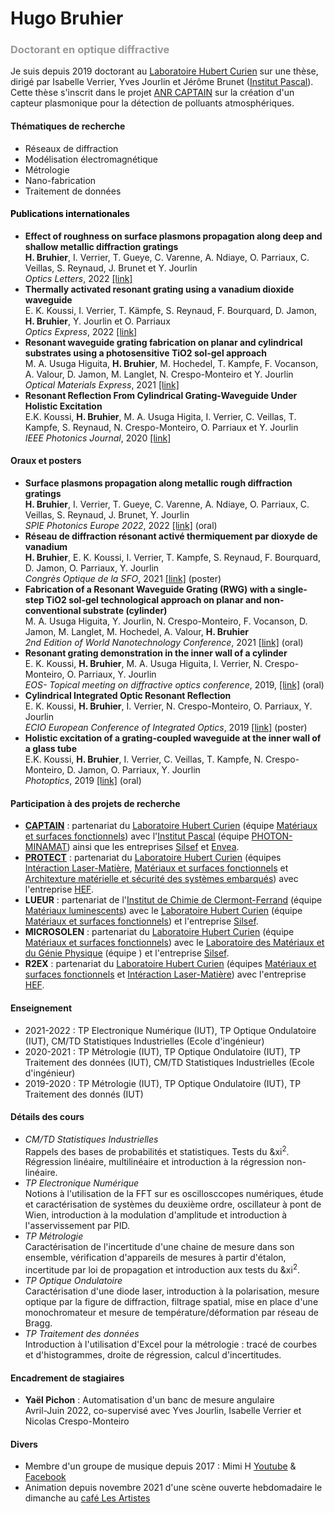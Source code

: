 <html>
	<body>
		<h1>Hugo Bruhier</h1>
		<h3><span style="color: #999999;">Doctorant en optique diffractive</span></h3>
		<p>Je suis depuis 2019 doctorant au <a href="https://laboratoirehubertcurien.univ-st-etienne.fr/en/index.html">Laboratoire Hubert Curien</a> sur une th&egrave;se, dirig&eacute; par Isabelle Verrier, Yves Jourlin et J&eacute;r&ocirc;me Brunet (<a href="http://www.institutpascal.uca.fr/index.php/fr/">Institut Pascal</a>). Cette th&egrave;se s'inscrit dans le projet <a href="https://anr.fr/Projet-ANR-18-CE04-0008">ANR CAPTAIN</a> sur la cr&eacute;ation d'un capteur plasmonique pour la d&eacute;tection de polluants atmosph&eacute;riques.</p>
		<h4>Thématiques de recherche</h4>
		<ul>
			<li>R&eacute;seaux de diffraction</li>
			<li>Mod&eacute;lisation &eacute;lectromagn&eacute;tique</li>
			<li>M&eacute;trologie</li>
			<li>Nano-fabrication</li>
			<li>Traitement de donn&eacute;es</li>
		</ul>
		<h4 style="color: #2e6c80;"><span style="color: #000000;">Publications internationales</span></h4>
		<ul>
			<li><strong>Effect of roughness on surface plasmons propagation along deep and shallow metallic diffraction gratings</strong><br /><strong>H. Bruhier</strong>, I. Verrier, T. Gueye, C. Varenne, A. Ndiaye, O. Parriaux, C. Veillas, S. Reynaud, J. Brunet et Y. Jourlin<br /><em>Optics Letters</em>, 2022 <a href="https://doi.org/10.1364/OL.443659">[link]</a></li>
			<li><strong>Thermally activated resonant grating using a vanadium dioxide waveguide</strong><br />E. K. Koussi, I. Verrier, T. K&auml;mpfe, S. Reynaud, F. Bourquard, D. Jamon, <strong>H. Bruhier</strong>, Y. Jourlin et O. Parriaux<br /><em>Optics Express</em>, 2022 <a href="https://doi.org/10.1364/OME.413373">[link]</a></li>
			<li><strong>Resonant waveguide grating fabrication on planar and cylindrical substrates using a photosensitive TiO2 sol-gel approach</strong><br />M. A. Usuga Higuita, <strong>H. Bruhier</strong>, M. Hochedel, T. Kampfe, F. Vocanson, A. Valour, D. Jamon, M. Langlet, N. Crespo-Monteiro et Y. Jourlin<br /><em>Optical Materials Express</em>, 2021 <a href="https://doi.org/10.1364/OME.411560">[link]</a></li>
			<li><strong>Resonant Reflection From Cylindrical Grating-Waveguide Under Holistic Excitation</strong><br />E.K. Koussi, <strong>H. Bruhier</strong>, M. A. Usuga Higita, I. Verrier, C. Veillas, T. Kampfe, S. Reynaud, N. Crespo-Monteiro, O. Parriaux et Y. Jourlin&nbsp;<br /><em>IEEE Photonics Journal</em>, 2020 <a href="https://doi.org/10.1109/JPHOT.2020.2966146">[link]</a></li>
		</ul>
		<h4>Oraux et posters</h4>
		<ul>
			<li><strong>Surface plasmons propagation along metallic rough diffraction gratings</strong><br /><strong>H. Bruhier</strong>, I. Verrier, T. Gueye, C. Varenne, A. Ndiaye, O. Parriaux, C. Veillas, S. Reynaud, J. Brunet, Y. Jourlin<br /><em>SPIE Photonics Europe 2022</em>, 2022 <a href="https://doi.org/10.1117/12.2620944">[link]</a> (oral)</li>
			<li><strong>Réseau de diffraction résonant activé thermiquement par dioxyde de vanadium</strong><br /><strong>H. Bruhier</strong>, E. K. Koussi, I. Verrier, T. Kampfe, S. Reynaud, F. Bourquard, D. Jamon, O. Parriaux, Y. Jourlin<br /><em>Congrès Optique de la SFO</em>, 2021 <a href="https://hal.archives-ouvertes.fr/hal-03346630">[link]</a> (poster)</li>
			<li><strong>Fabrication of a Resonant Waveguide Grating (RWG) with a single-step TiO2 sol-gel technological approach on planar and non-conventional substrate (cylinder)</strong><br />M. A. Usuga Higuita, Y. Jourlin, N. Crespo-Monteiro, F. Vocanson, D. Jamon, M. Langlet, M. Hochedel, A. Valour, <strong>H. Bruhier</strong><br /><em>2nd Edition of World Nanotechnology Conference</em>, 2021 <a href="https://hal.archives-ouvertes.fr/hal-03273603">[link]</a> (oral)</li>
			<li><strong>Resonant grating demonstration in the inner wall of a cylinder</strong><br />E. K. Koussi, <strong>H. Bruhier</strong>, M. A. Usuga Higuita, I. Verrier, N. Crespo-Monteiro, O. Parriaux, Y. Jourlin<br /><em>EOS- Topical meeting on diffractive optics conference</em>, 2019, <a href="https://hal.archives-ouvertes.fr/hal-02348191">[link]</a> (oral)</li>
			<li><strong>Cylindrical Integrated Optic Resonant Reflection</strong><br />E. K. Koussi, <strong>H. Bruhier</strong>, I. Verrier, N. Crespo-Monteiro, O. Parriaux, Y. Jourlin<br /><em>ECIO European Conference of Integrated Optics</em>, 2019 <a href="https://hal.archives-ouvertes.fr/hal-02348028">[link]</a> (poster)</li>
			<li><strong>Holistic excitation of a grating-coupled waveguide at the inner wall of a glass tube</strong><br />E.K. Koussi, <strong>H. Bruhier</strong>, I. Verrier, C. Veillas, T. Kampfe, N. Crespo-Monteiro, D. Jamon, O. Parriaux, Y. Jourlin<br /><em>Photoptics</em>, 2019 <a href="https://hal.archives-ouvertes.fr/hal-02056463">[link]</a> (oral)</li>
		</ul>
		<h4>Participation à des projets de recherche</h4>
		<ul>
			<li><strong><a href="CAPTAIN.html">CAPTAIN</a></strong> : partenariat du <a href="https://laboratoirehubertcurien.univ-st-etienne.fr/en/index.html">Laboratoire Hubert Curien</a> (équipe <a href="https://laboratoirehubertcurien.univ-st-etienne.fr/en/teams/functional-materials-and-surfaces.html">Matériaux et surfaces fonctionnels</a>) avec l'<a href="http://www.institutpascal.uca.fr/index.php/fr/">Institut Pascal</a> (équipe <a href="http://www.institutpascal.uca.fr/index.php/fr/minamat/61-photon/492-minamat-operation-capteurs-de-gaz-microsystemes">PHOTON-MINAMAT</a>) ainsi que les entreprises <a href="https://www.silsef.com/">Silsef</a> et <a href="https://www.envea.global/fr/">Envea</a>.</li>
			<li><strong><a href="PROTECT.html">PROTECT</a></strong> : partenariat du <a href="https://laboratoirehubertcurien.univ-st-etienne.fr/en/index.html">Laboratoire Hubert Curien</a> (équipes <a href="https://laboratoirehubertcurien.univ-st-etienne.fr/en/teams/laser-matter-interaction.html">Intéraction Laser-Matière</a>, <a href="https://laboratoirehubertcurien.univ-st-etienne.fr/en/teams/functional-materials-and-surfaces.html">Matériaux et surfaces fonctionnels</a> et <a href="https://laboratoirehubertcurien.univ-st-etienne.fr/en/teams/secure-embedded-systems-hardware-architectures.html">Architexture matérielle et sécurité des systèmes embarqués</a>) avec l'entreprise <a href="https://www.hef.fr/">HEF</a>.</li>
			<li><strong>LUEUR</strong> : partenariat de l'<a href="https://iccf.uca.fr/#/">Institut de Chimie de Clermont-Ferrand</a> (équipe <a href="https://iccf.uca.fr/recherche/materiaux-inorganiques/materiaux-luminescents#/admin">Matériaux luminescents</a>) avec le <a href="https://laboratoirehubertcurien.univ-st-etienne.fr/en/index.html">Laboratoire Hubert Curien</a> (équipe <a href="https://laboratoirehubertcurien.univ-st-etienne.fr/en/teams/functional-materials-and-surfaces.html">Matériaux et surfaces fonctionnels</a>) et l'entreprise <a href="https://www.silsef.com/">Silsef</a>.</li>
			<li><strong>MICROSOLEN</strong> : partenariat du <a href="https://laboratoirehubertcurien.univ-st-etienne.fr/en/index.html">Laboratoire Hubert Curien</a> (équipe <a href="https://laboratoirehubertcurien.univ-st-etienne.fr/en/teams/functional-materials-and-surfaces.html">Matériaux et surfaces fonctionnels</a>) avec le <a href="https://lmgp.grenoble-inp.fr/">Laboratoire des Matériaux et du Génie Physique</a> (équipe ) et l'entreprise <a href="https://www.silsef.com/">Silsef</a>. </li>
			<li><strong>R2EX</strong> : partenariat du <a href="https://laboratoirehubertcurien.univ-st-etienne.fr/en/index.html">Laboratoire Hubert Curien</a> (équipes <a href="https://laboratoirehubertcurien.univ-st-etienne.fr/en/teams/functional-materials-and-surfaces.html">Matériaux et surfaces fonctionnels</a> et <a href="https://laboratoirehubertcurien.univ-st-etienne.fr/en/teams/laser-matter-interaction.html">Intéraction Laser-Matière</a>) avec l'entreprise <a href="https://www.hef.fr/">HEF</a>.</li>
		</ul>
		<h4>Enseignement</h4>
		<ul>
			<li>2021-2022 : TP Electronique Num&eacute;rique (IUT), TP Optique Ondulatoire (IUT), CM/TD Statistiques Industrielles (Ecole d'ing&eacute;nieur)</li>
			<li>2020-2021 : TP M&eacute;trologie (IUT), TP Optique Ondulatoire (IUT), TP Traitement des donn&eacute;es (IUT), CM/TD Statistiques Industrielles (Ecole d'ing&eacute;nieur)</li>
			<li>2019-2020 : TP M&eacute;trologie (IUT), TP Optique Ondulatoire (IUT), TP Traitement des donn&eacute;s (IUT)</li>
		</ul>
		<h4>Détails des cours</h4>
		<ul>
			<li><em>CM/TD Statistiques Industrielles</em><br />Rappels des bases de probabilités et statistiques. Tests du &xi<sup>2</sup>. Régression linéaire, multilinéaire et introduction à la régression non-linéaire.</li>
			<li><em>TP Electronique Numérique</em><br />Notions à l'utilisation de la FFT sur es oscillosccopes numériques, étude et caractérisation de systèmes du deuxième ordre, oscillateur à pont de Wien, introduction à la modulation d'amplitude et introduction à l'asservissement par PID.</li>
			<li><em>TP Métrologie</em><br />Caractérisation de l'incertitude d'une chaine de mesure dans son ensemble, vérification d'appareils de mesures à partir d'étalon, incertitude par loi de propagation et introduction aux tests du &xi<sup>2</sup>.</li>
			<li><em>TP Optique Ondulatoire</em><br />Caractérisation d'une diode laser, introduction à la polarisation, mesure optique par la figure de diffraction, filtrage spatial, mise en place d'une monochromateur et mesure de température/déformation par réseau de Bragg.</li>
			<li><em>TP Traitement des données</em><br />Introduction à l'utilisation d'Excel pour la métrologie : tracé de courbes et d'histogrammes, droite de régression, calcul d'incertitudes.</li>
		</ul>
		<h4>Encadrement de stagiaires</h4>
		<ul>
			<li><strong>Yaël Pichon</strong> : Automatisation d'un banc de mesure angulaire<br />Avril-Juin 2022, co-supervisé avec Yves Jourlin, Isabelle Verrier et Nicolas Crespo-Monteiro</li>
		</ul>
		<h4>Divers</h4>
		<ul>
			<li>Membre d'un groupe de musique depuis 2017 : Mimi H <a href="https://www.youtube.com/@mimih4029">Youtube</a> & <a href="https://fr-fr.facebook.com/emeline.mimih/">Facebook</a></li>
			<li>Animation depuis novembre 2021 d'une scène ouverte hebdomadaire le dimanche au <a href="https://fr-fr.facebook.com/cafelesartistes/">café Les Artistes</a></li>
		</ul>
	</body>
</html>